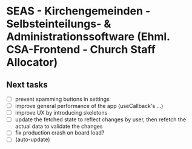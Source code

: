 # SEAS - Kirchengemeinden - Selbsteinteilungs- & Administrationssoftware (Ehml. CSA-Frontend - Church Staff Allocator)

## Next tasks

- [ ] prevent spamming buttons in settings
- [ ] improve general performance of the app (useCallback's ...)
- [ ] improve UX by introducing skeletons
- [ ] update the fetched state to reflect changes by user, then refetch the actual data to validate the changes
- [ ] fix production crash on board load?
- [ ] (auto-update)
